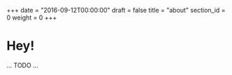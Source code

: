 +++
date = "2016-09-12T00:00:00"
draft = false
title = "about"
section_id = 0
weight = 0
+++

# Hey!

... TODO ...
